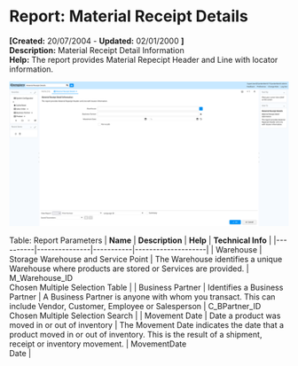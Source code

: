 # Report: Material Receipt Details

**[Created:** 20/07/2004 - **Updated:** 02/01/2000 **]**  
**Description:** Material Receipt Detail Information  
**Help:** The report provides Material Repecipt Header and Line with locator information.  

![](/img/docs/manual/MaterialReceiptDetails-Report_iDempiere_v12.0.0.png)

Table: Report Parameters
| **Name** | **Description** | **Help** | **Technical Info** |
|----------|---------------|-----------|--------------------|
| Warehouse | Storage Warehouse and Service Point | The Warehouse identifies a unique Warehouse where products are stored or Services are provided. | M_Warehouse_ID<br/>Chosen Multiple Selection Table | 
| Business Partner | Identifies a Business Partner | A Business Partner is anyone with whom you transact.  This can include Vendor, Customer, Employee or Salesperson | C_BPartner_ID<br/>Chosen Multiple Selection Search | 
| Movement Date | Date a product was moved in or out of inventory | The Movement Date indicates the date that a product moved in or out of inventory.  This is the result of a shipment, receipt or inventory movement. | MovementDate<br/>Date | 


